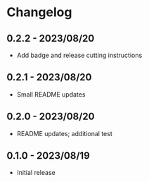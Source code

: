 # Changelog

[comment]: # (Changes since last release go here)

## 0.2.2 - 2023/08/20

- Add badge and release cutting instructions

## 0.2.1 - 2023/08/20

- Small README updates

## 0.2.0 - 2023/08/20

- README updates; additional test

## 0.1.0 - 2023/08/19

- Initial release
